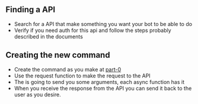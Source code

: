 ## Finding a API 
* Search for a API that make something you want your bot to be able to do
* Verify if you need auth for this api and follow the steps probably described in the documents

## Creating the new command
* Create the command as you make at [part-0](https://github.com/heliopn/ATM-Bot/blob/master/part_zero.md)
* Use the request function to make the request to the API
* The is going to send you some arguments, each async function has it
* When you receive the response from the API you can send it back to the user as you desire.
